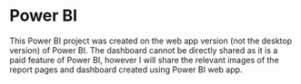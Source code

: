 # Power BI
This Power BI project was created on the web app version (not the desktop version) of Power BI. The dashboard cannot be directly shared as it is a paid feature of Power BI, however I will share the relevant images of the report pages and dashboard created using Power BI web app.
